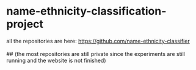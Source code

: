 # name-ethnicity-classification-project

all the repositories are here: https://github.com/name-ethnicity-classifier<br/>
<br/>## (the most repositories are still private since the experiments are still running and the website is not finished)
